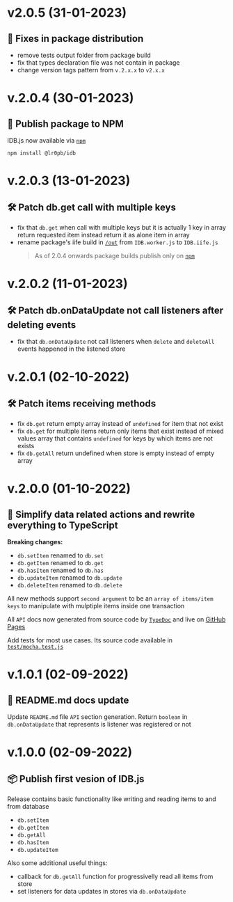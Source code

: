 # v2.0.5 (31-01-2023)
## 📝 Fixes in package distribution
- remove tests output folder from package build
- fix that types declaration file was not contain in package
- change version tags pattern from `v.2.x.x` to `v2.x.x`

# v.2.0.4 (30-01-2023)
## 🚀 Publish package to NPM
IDB.js now available via [`npm`](https://www.npmjs.com/package/@lr0pb/idb)
```
npm install @lr0pb/idb
```

# v.2.0.3 (13-01-2023)
## 🛠️ Patch db.get call with multiple keys
- fix that `db.get` when call with multiple keys but it is actually 1 key in array return requested item instead return it as alone item in array
- rename package's iife build in [`/out`](./out/) from `IDB.worker.js` to `IDB.iife.js`
  > As of 2.0.4 onwards package builds publish only on [`npm`](https://www.npmjs.com/package/@lr0pb/idb)

# v.2.0.2 (11-01-2023)
## 🛠️ Patch db.onDataUpdate not call listeners after deleting events
- fix that `db.onDataUpdate` not call listeners when `delete` and `deleteAll` events happened in the listened store

# v.2.0.1 (02-10-2022)
## 🛠️ Patch items receiving methods
- fix `db.get` return empty array instead of `undefined` for item that not exist
- fix `db.get` for multiple items return only items that exist instead of mixed values array that contains `undefined` for keys by which items are not exists
- fix `db.getAll` return undefined when store is empty instead of empty array

# v.2.0.0 (01-10-2022)
## 🔬 Simplify data related actions and rewrite everything to TypeScript
**Breaking changes:**
- `db.setItem` renamed to `db.set`
- `db.getItem` renamed to `db.get`
- `db.hasItem` renamed to `db.has`
- `db.updateItem` renamed to `db.update`
- `db.deleteItem` renamed to `db.delete`

All new methods support `second argument` to be an `array of items/item keys` to manipulate with mulptiple items inside one transaction

All `API` docs now generated from source code by [`TypeDoc`](https://typedoc.org) and live on [GitHub Pages](https://lr0pb.github.io/IDB.js/classes/IDB.IDB)

Add tests for most use cases. Its source code available in [`test/mocha.test.js`](https://github.com/lr0pb/IDB.js/tree/main/test/mocha.test.js)

# v.1.0.1 (02-09-2022)
## 📜 README.md docs update
Update `README.md` file `API` section generation. Return `boolean` in `db.onDataUpdate` that represents is listener was registered or not

# v.1.0.0 (02-09-2022)
## 📦 Publish first vesion of IDB.js
Release contains basic functionality like writing and reading items to and from database
- `db.setItem`
- `db.getItem`
- `db.getAll`
- `db.hasItem`
- `db.updateItem`

Also some additional useful things:
- callback for `db.getAll` function for progressivelly read all items from store
- set listeners for data updates in stores via `db.onDataUpdate`
